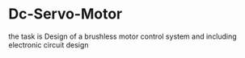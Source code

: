 # Dc-Servo-Motor
the task is Design of a brushless motor control system and including electronic circuit design

